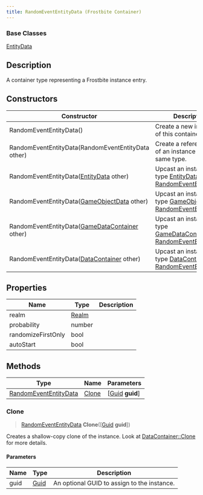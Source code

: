 ```yaml
---
title: RandomEventEntityData (Frostbite Container)
---
```

### Base Classes

[EntityData](EntityData)

## Description

A container type representing a Frostbite instance entry.

## Constructors

| Constructor                                                                      | Description                                                                                                                       |
| -------------------------------------------------------------------------------- | --------------------------------------------------------------------------------------------------------------------------------- |
| RandomEventEntityData()                                                          | Create a new instance of this container type.                                                                                     |
| RandomEventEntityData(RandomEventEntityData other)                               | Create a reference copy of an instance of the same type.                                                                          |
| RandomEventEntityData([EntityData](EntityData) other)                            | Upcast an instance of type [EntityData](EntityData) to [RandomEventEntityData](RandomEventEntityData).                            |
| RandomEventEntityData([GameObjectData](GameObjectData) other)                    | Upcast an instance of type [GameObjectData](GameObjectData) to [RandomEventEntityData](RandomEventEntityData).                    |
| RandomEventEntityData([GameDataContainer](GameDataContainer) other)              | Upcast an instance of type [GameDataContainer](GameDataContainer) to [RandomEventEntityData](RandomEventEntityData).              |
| RandomEventEntityData([DataContainer](/vext/ref/cls/shr/datacontainer) other) | Upcast an instance of type [DataContainer](/vext/ref/cls/shr/datacontainer) to [RandomEventEntityData](RandomEventEntityData). |

## Properties

| Name               | Type           | Description |
| ------------------ | -------------- | ----------- |
| realm              | [Realm](Realm) |             |
| probability        | number         |             |
| randomizeFirstOnly | bool           |             |
| autoStart          | bool           |             |

## Methods

| Type                                           | Name            | Parameters                                     |
| ---------------------------------------------- | --------------- | ---------------------------------------------- |
| [RandomEventEntityData](RandomEventEntityData) | [Clone](#clone) | \[[Guid](/vext/ref/cls/shr/guid) **guid**\] |

### Clone

> [RandomEventEntityData](RandomEventEntityData) **Clone**(\[[Guid](/vext/ref/cls/shr/guid) **guid**\])

Creates a shallow-copy clone of the instance. Look at [DataContainer::Clone](/vext/ref/cls/shr/datacontainer#clone) for more details.

#### Parameters

| Name | Type         | Description                                 |
| ---- | ------------ | ------------------------------------------- |
| guid | [Guid](Guid) | An optional GUID to assign to the instance. |
